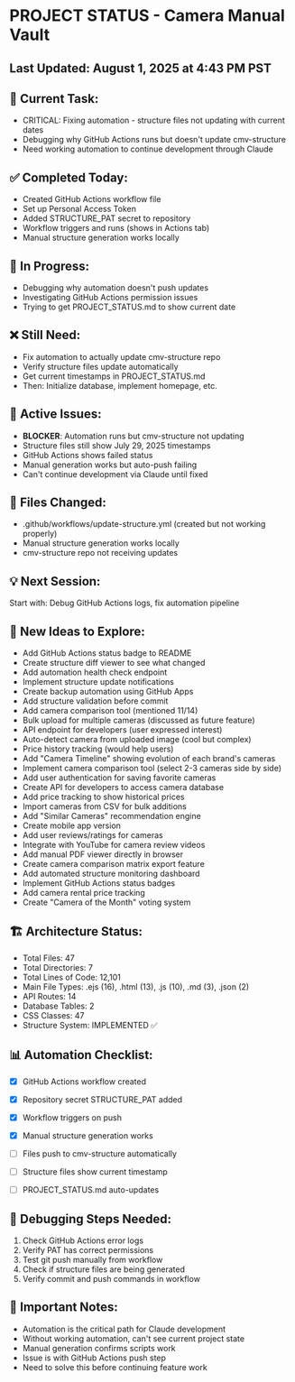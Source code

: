 # PROJECT STATUS - Camera Manual Vault


## Last Updated: August 1, 2025 at 4:43 PM PST

## 🎯 Current Task:
- CRITICAL: Fixing automation - structure files not updating with current dates
- Debugging why GitHub Actions runs but doesn't update cmv-structure
- Need working automation to continue development through Claude


## ✅ Completed Today:
- Created GitHub Actions workflow file
- Set up Personal Access Token
- Added STRUCTURE_PAT secret to repository
- Workflow triggers and runs (shows in Actions tab)
- Manual structure generation works locally


## 🔄 In Progress:
- Debugging why automation doesn't push updates
- Investigating GitHub Actions permission issues
- Trying to get PROJECT_STATUS.md to show current date


## ❌ Still Need:
- Fix automation to actually update cmv-structure repo
- Verify structure files update automatically
- Get current timestamps in PROJECT_STATUS.md
- Then: Initialize database, implement homepage, etc.


## 🐛 Active Issues:
- **BLOCKER**: Automation runs but cmv-structure not updating
- Structure files still show July 29, 2025 timestamps
- GitHub Actions shows failed status
- Manual generation works but auto-push failing
- Can't continue development via Claude until fixed


## 📁 Files Changed:
- .github/workflows/update-structure.yml (created but not working properly)
- Manual structure generation works locally
- cmv-structure repo not receiving updates


## 💡 Next Session:
Start with: Debug GitHub Actions logs, fix automation pipeline


## 🚀 New Ideas to Explore:
- Add GitHub Actions status badge to README
- Create structure diff viewer to see what changed
- Add automation health check endpoint
- Implement structure update notifications
- Create backup automation using GitHub Apps
- Add structure validation before commit
- Add camera comparison tool (mentioned 11/14)
- Bulk upload for multiple cameras (discussed as future feature)
- API endpoint for developers (user expressed interest)
- Auto-detect camera from uploaded image (cool but complex)
- Price history tracking (would help users)
- Add "Camera Timeline" showing evolution of each brand's cameras
- Implement camera comparison tool (select 2-3 cameras side by side)
- Add user authentication for saving favorite cameras
- Create API for developers to access camera database
- Add price tracking to show historical prices
- Import cameras from CSV for bulk additions
- Add "Similar Cameras" recommendation engine
- Create mobile app version
- Add user reviews/ratings for cameras
- Integrate with YouTube for camera review videos
- Add manual PDF viewer directly in browser
- Create camera comparison matrix export feature
- Add automated structure monitoring dashboard
- Implement GitHub Actions status badges
- Add camera rental price tracking
- Create "Camera of the Month" voting system


## 🏗️ Architecture Status:
- Total Files: 47
- Total Directories: 7
- Total Lines of Code: 12,101
- Main File Types: .ejs (16), .html (13), .js (10), .md (3), .json (2)
- API Routes: 14
- Database Tables: 2
- CSS Classes: 47
- Structure System: IMPLEMENTED ✅

## 📊 Automation Checklist:
- [x] GitHub Actions workflow created
- [x] Repository secret STRUCTURE_PAT added
- [x] Workflow triggers on push
- [x] Manual structure generation works
- [ ] Files push to cmv-structure automatically
- [ ] Structure files show current timestamp
- [ ] PROJECT_STATUS.md auto-updates


## 🔧 Debugging Steps Needed:
1. Check GitHub Actions error logs
2. Verify PAT has correct permissions
3. Test git push manually from workflow
4. Check if structure files are being generated
5. Verify commit and push commands in workflow


## 📝 Important Notes:
- Automation is the critical path for Claude development
- Without working automation, can't see current project state
- Manual generation confirms scripts work
- Issue is with GitHub Actions push step
- Need to solve this before continuing feature work
